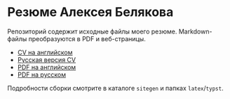 # Резюме Алексея Белякова

Репозиторий содержит исходные файлы моего резюме. Markdown-файлы преобразуются в PDF и веб-страницы.

- [CV на английском](./cv.md)
- [Русская версия CV](./cv.ru.md)
- [PDF на английском](./latex/en/Belyakov_en.pdf)
- [PDF на русском](./latex/ru/Belyakov_ru.pdf)

Подробности сборки смотрите в каталоге `sitegen` и папках `latex`/`typst`.
